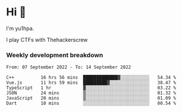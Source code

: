 # Hi 👋

I'm yu1hpa.

I play CTFs with Thehackerscrew

### Weekly development breakdown

<!--START_SECTION:waka-->

```text
From: 07 September 2022 - To: 14 September 2022

C++          16 hrs 56 mins  █████████████▓░░░░░░░░░░░   54.34 %
Vue.js       11 hrs 59 mins  █████████▓░░░░░░░░░░░░░░░   38.47 %
TypeScript   1 hr            ▓░░░░░░░░░░░░░░░░░░░░░░░░   03.22 %
JSON         24 mins         ▒░░░░░░░░░░░░░░░░░░░░░░░░   01.32 %
JavaScript   20 mins         ▒░░░░░░░░░░░░░░░░░░░░░░░░   01.09 %
Dart         10 mins         ░░░░░░░░░░░░░░░░░░░░░░░░░   00.54 %
```

<!--END_SECTION:waka-->

